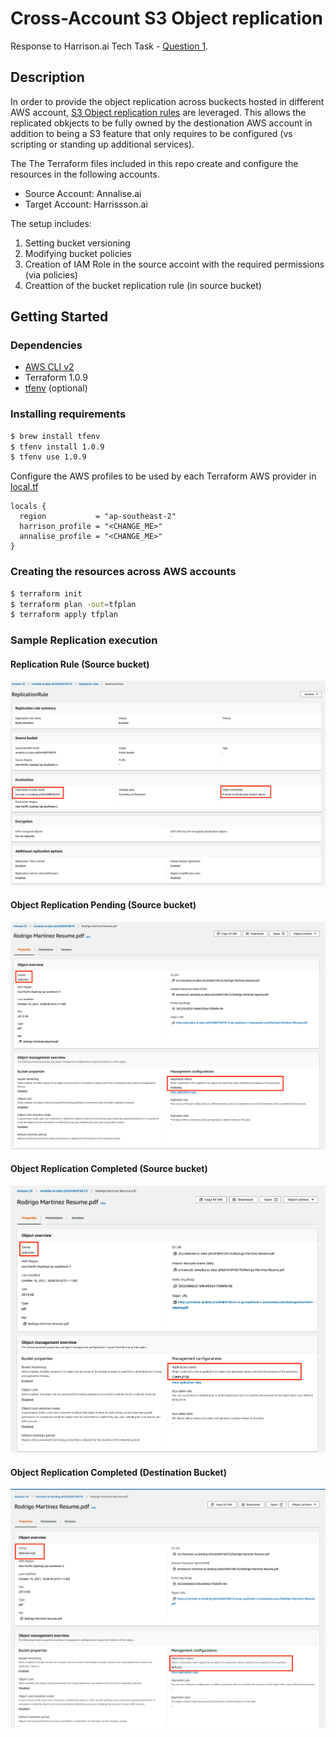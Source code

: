 # Cross-Account S3 Object replication

Response to Harrison.ai Tech Task - [Question 1](https://github.com/harrison-ai/data-eng-sol-architect-tech-task/blob/main/README.md#question-one). 

## Description

In order to provide the object replication across buckects hosted in different AWS account, [S3 Object replication rules](https://docs.aws.amazon.com/AmazonS3/latest/userguide/replication.html) are leveraged. This allows the replicated obkjects to be fully owned by the destionation AWS account in addition to being a S3 feature that only requires to be configured (vs scripting or standing up additional services).

 The The Terraform files included in this repo create and configure the resources in the following accounts.
* Source Account: Annalise.ai
* Target Account: Harrissson.ai

The setup includes:
1. Setting bucket versioning
2. Modifying bucket policies
3. Creation of IAM Role in the source accoint with the required permissions (via policies)
4. Creattion of the bucket replication rule (in source bucket)

## Getting Started

### Dependencies

* [AWS CLI v2](https://docs.aws.amazon.com/cli/latest/userguide/install-cliv2.html)
* Terraform 1.0.9
* [tfenv](https://github.com/tfutils/tfenv) (optional)

### Installing requirements

```sh
$ brew install tfenv
$ tfenv install 1.0.9
$ tfenv use 1.0.9
```

Configure the AWS profiles to be used by each Terraform AWS provider in [local.tf](local.tf)
```
locals {
  region           = "ap-southeast-2"
  harrison_profile = "<CHANGE_ME>"
  annalise_profile = "<CHANGE_ME>"
}
```

### Creating the resources across AWS accounts

```sh
$ terraform init
$ terraform plan -out=tfplan
$ terraform apply tfplan 
```

### Sample Replication execution
#### Replication Rule (Source bucket)
![Replication Rule](screenshots/ReplicationRule.png)

#### Object Replication Pending (Source bucket)
![Object Replication Pending](screenshots/ObjectReplication-PENDING.png)

#### Object Replication Completed (Source bucket)
![Object Replication Completed](screenshots/ObjectReplication-COMPLETED.png)

#### Object Replication Completed (Destination Bucket)
![Object Replication Completed](screenshots/ObjectReplication-COMPLETED-Destination.png)